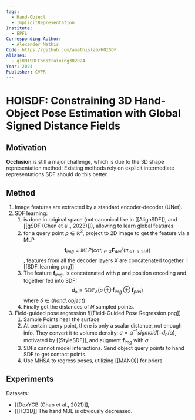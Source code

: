 ```yaml
---
tags:
  - Hand-Object
  - ImplicitRepresentation
Institute:
  - EPFL
Corresponding Author:
  - Alexander Mathis
Code: https://github.com/amathislab/HOISDF
aliases:
  - qiHOISDFConstraining3D2024
Year: 2024
Publisher: CVPR
---
```

# HOISDF: Constraining 3D Hand-Object Pose Estimation with Global Signed Distance Fields
## Motivation
**Occlusion** is still a major challenge, which is due to the 3D shape representation method:
Existing methods rely on explicit intermediate representations
SDF should do this better.
## Method
1. Image features are extracted by a standard encoder-decoder (UNet).
2. SDF learning: 
	1. is done in original space (not canonical like in [[AlignSDF]], and [[gSDF (Chen et al., 2023)]]), allowing to learn global features.
	2. for a query point $p\in\mathbb{R}^3$, project to 2D image to get the feature via a MLP$$\mathbf{f}_{img}=MLP(cat_{i\in X}\mathbf{F}^i_{dec}(\pi_{3D\rightarrow 2D}))$$, features from all the decoder layers $X$ are concatenated together.
	![[SDF_learning.png]]
	3. The feature $\mathbf{f}_{img}$, is concatenated with $p$ and position encoding and together fed into SDF:$$d_\delta = \mathbb{SDF}_\delta(p\oplus\mathbf{f}_{img}\oplus\mathbf{f}_{pos})$$ where $\delta \in \{hand, object\}$
	4. Finally get the distances of $N$ sampled points.
3. Field-guided pose regression
![[Field-Guided Pose Regression.png]]
	1. Sample Points near the surface
	2. At certain query point, there is only a scalar distance, not enough info. They convert it to volume density: $\sigma = \alpha^{-1}sigmoid(-d_h/\alpha)$, motivated by [[StyleSDF]], and augment $\mathbf{f}_{img}$ with $\sigma$.
	3. SDFs cannot model interactions. Send object query points to hand SDF to get contact points.
	4. Use MHSA to regress poses, utilizing [[MANO]] for priors
## Experiments
Datasets:
* [[DexYCB (Chao et al., 2021)]],
* [[HO3D]]
The hand MJE is obviously decreased.